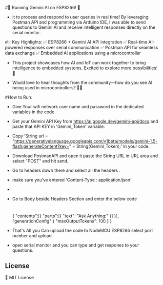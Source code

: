 #🚀 Running Gemini AI on ESP8266! 🚀

- it to process and respond to user queries in real time! 
  By leveraging Postman API and programming via Arduino IDE, 
  I was able to send questions to Gemini AI and receive intelligent responses directly on the serial monitor.

#💡 Key Highlights:
✅ ESP8266 + Gemini AI API integration
✅ Real-time AI-powered responses over serial communication
✅ Postman API for seamless data exchange
✅ Embedded AI applications using a microcontroller

- This project showcases how AI and IoT can work together to bring intelligence to embedded systems. Excited to explore more possibilities! 🚀

- Would love to hear thoughts from the community—how do you see AI being used in microcontrollers? 🤖💡


#How to Run:
- Give Your wifi network user name and password in the dedicated variables in the code.
- Get your Gemini API Key from https://ai.google.dev/gemini-api/docs and paste that API KEY in 'Gemini_Token' variable.
- Copy 'String url = "https://generativelanguage.googleapis.com/v1beta/models/gemini-1.5-flash:generateContent?key=" + String(Gemini_Token);' in your code.
- Download PostmanAPI and open it paste the String URL in URL area and select "POST"  and hit send.
- Go to headers down there and select all the headers .
- make sure you've entered 'Content-Type : application/json'
- 
- Go to Body beside Headers Section and enter the below code
  #
   { "contents":[{
        "parts":[{
            "text": "Ask Anything:" }]
    }],
    "generationConfig":{
        "maxOutputTokens": 100
    }
}

- That's All you Can upload the code to NodeMCU ESP8266
  select port number and upload
- open serial monitor and you can type and get respones to your questions.

## License  
📜 MIT License  
